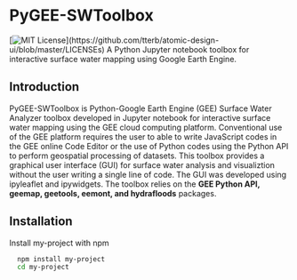 # PyGEE-SWToolbox
[![MIT License](https://img.shields.io/apm/l/atomic-design-ui.svg?)](https://github.com/tterb/atomic-design-ui/blob/master/LICENSEs)  
A Python Jupyter notebook toolbox for interactive surface water mapping using 
Google Earth Engine. 

## Introduction
PyGEE-SWToolbox is Python-Google Earth Engine (GEE) Surface Water Analyzer toolbox
developed in Jupyter notebook for interactive surface water mapping using the GEE cloud 
computing platform. Conventional use of the GEE platform requires the user to able to write
JavaScript codes in the GEE online Code Editor or the use of Python codes using the Python 
API to perform geospatial processing of datasets. This toolbox provides a graphical user
interface (GUI) for surface water analysis and visualiztion without the user writing a 
single line of code. The GUI was developed using ipyleaflet and ipywidgets. The toolbox
relies on the <b>GEE Python API, geemap, geetools, eemont, and hydrafloods</b> packages.

## Installation 

Install my-project with npm

```bash 
  npm install my-project
  cd my-project
```
    

